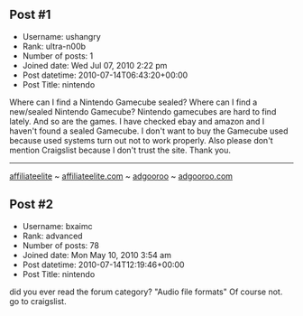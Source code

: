## Post #1
- Username: ushangry
- Rank: ultra-n00b
- Number of posts: 1
- Joined date: Wed Jul 07, 2010 2:22 pm
- Post datetime: 2010-07-14T06:43:20+00:00
- Post Title: nintendo

Where can I find a Nintendo Gamecube sealed? Where can I find a new/sealed Nintendo Gamecube? Nintendo gamecubes are hard to find lately. And so are the games. I have checked ebay and amazon and I haven't found a sealed Gamecube. I don't want to buy the Gamecube used because used systems turn out not to work properly. Also please don't mention Craigslist because I don't trust the site. Thank you.
__________________________
[affiliateelite](http://www.keywordspy.com/overview/domain.aspx?q=affiliateelite.com) ~ [affiliateelite.com](http://www.keywordspy.com/overview/domain.aspx?q=affiliateelite.com) ~ [adgooroo](http://www.keywordspy.com/overview/keyword.aspx?q=adgooroo) ~ [adgooroo.com](http://www.keywordspy.com/overview/domain.aspx?q=adgooroo.com)
## Post #2
- Username: bxaimc
- Rank: advanced
- Number of posts: 78
- Joined date: Mon May 10, 2010 3:54 am
- Post datetime: 2010-07-14T12:19:46+00:00
- Post Title: nintendo

did you ever read the forum category? "Audio file formats" Of course not.
go to craigslist.
